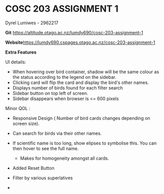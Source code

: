# COSC 203 ASSIGNMENT 1

Dyrel Lumiwes - 2962217

**Git** https://altitude.otago.ac.nz/lumdy690/cosc-203-assignment-1

**Website**https://lumdy690.cspages.otago.ac.nz/cosc-203-assignment-1


**Extra Features**

UI details: 
* When hovering over bird container, shadow will be the same colour as the status according to the legend on the sidebar.
* Clicking card will flip the card and display the bird's other names.
*  Displays number of birds found for each filter search
* Sidebar button on top left of screen.
* Sidebar disappears when browser is <= 600 pixels

Minor QOL :

*  Responsive Design ( Number of bird cards changes depending on screen size).
*  Can search for birds via their other names.
*  If scientific name is too long, show elipses to symbolise this. You can then hover to see the full name.
   *  Makes for homogeneity amongst all cards.


*  Added Reset Button
*  Filter by various superlatives
* 
  



